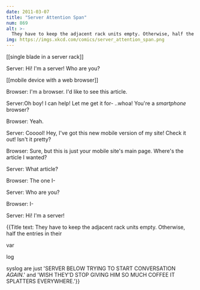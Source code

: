 ```yaml
---
date: 2011-03-07
title: "Server Attention Span"
num: 869
alt: >-
  They have to keep the adjacent rack units empty. Otherwise, half the entries in their /var/log/syslog are just 'SERVER BELOW TRYING TO START CONVERSATION *AGAIN*.' and 'WISH THEY'D STOP GIVING HIM SO MUCH COFFEE IT SPLATTERS EVERYWHERE.'
img: https://imgs.xkcd.com/comics/server_attention_span.png
---
```

[[single blade in a server rack]]

Server: Hi! I'm a server! Who are you?

[[mobile device with a web browser]]

Browser: I'm a browser. I'd like to see this article.

Server:Oh boy! I can help! Let me get it for- ..whoa! You're a *smartphone* browser? 

Browser: Yeah.

Server: Cooool! Hey, I've got this new mobile version of my site! Check it out! Isn't it pretty?

Browser: Sure, but this is just your mobile site's main page. Where's the article I wanted?

Server: What article?

Browser: The one I-

Server: Who are you?

Browser: I-

Server: Hi! I'm a server!

{{Title text: They have to keep the adjacent rack units empty. Otherwise, half the entries in their 

var

log

syslog are just 'SERVER BELOW TRYING TO START CONVERSATION *AGAIN*.' and 'WISH THEY'D STOP GIVING HIM SO MUCH COFFEE IT SPLATTERS EVERYWHERE.'}}